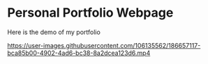 <h1>Personal Portfolio Webpage</h1>
<p>Here is the demo of my portfolio</p>

https://user-images.githubusercontent.com/106135562/186657117-bca85b00-4902-4ad6-bc38-8a2dcea123d6.mp4

